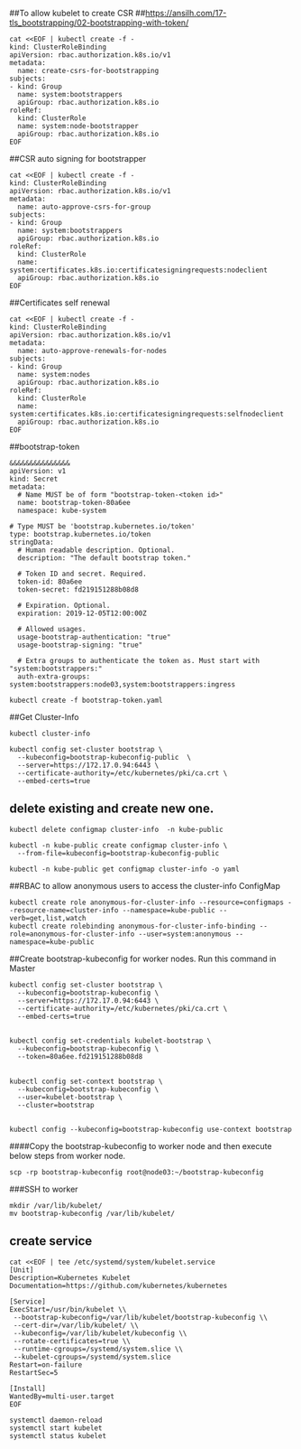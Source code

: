 ##To allow kubelet to create CSR
##https://ansilh.com/17-tls_bootstrapping/02-bootstrapping-with-token/
```
cat <<EOF | kubectl create -f -
kind: ClusterRoleBinding
apiVersion: rbac.authorization.k8s.io/v1
metadata:
  name: create-csrs-for-bootstrapping
subjects:
- kind: Group
  name: system:bootstrappers
  apiGroup: rbac.authorization.k8s.io
roleRef:
  kind: ClusterRole
  name: system:node-bootstrapper
  apiGroup: rbac.authorization.k8s.io
EOF
```

##CSR auto signing for bootstrapper
```
cat <<EOF | kubectl create -f -
kind: ClusterRoleBinding
apiVersion: rbac.authorization.k8s.io/v1
metadata:
  name: auto-approve-csrs-for-group
subjects:
- kind: Group
  name: system:bootstrappers
  apiGroup: rbac.authorization.k8s.io
roleRef:
  kind: ClusterRole
  name: system:certificates.k8s.io:certificatesigningrequests:nodeclient
  apiGroup: rbac.authorization.k8s.io
EOF
```

##Certificates self renewal
```
cat <<EOF | kubectl create -f -
kind: ClusterRoleBinding
apiVersion: rbac.authorization.k8s.io/v1
metadata:
  name: auto-approve-renewals-for-nodes
subjects:
- kind: Group
  name: system:nodes
  apiGroup: rbac.authorization.k8s.io
roleRef:
  kind: ClusterRole
  name: system:certificates.k8s.io:certificatesigningrequests:selfnodeclient
  apiGroup: rbac.authorization.k8s.io
EOF
```


##bootstrap-token
```
&&&&&&&&&&&&&&&
apiVersion: v1
kind: Secret
metadata:
  # Name MUST be of form "bootstrap-token-<token id>"
  name: bootstrap-token-80a6ee
  namespace: kube-system

# Type MUST be 'bootstrap.kubernetes.io/token'
type: bootstrap.kubernetes.io/token
stringData:
  # Human readable description. Optional.
  description: "The default bootstrap token."

  # Token ID and secret. Required.
  token-id: 80a6ee
  token-secret: fd219151288b08d8

  # Expiration. Optional.
  expiration: 2019-12-05T12:00:00Z

  # Allowed usages.
  usage-bootstrap-authentication: "true"
  usage-bootstrap-signing: "true"

  # Extra groups to authenticate the token as. Must start with "system:bootstrappers:"
  auth-extra-groups: system:bootstrappers:node03,system:bootstrappers:ingress
```
```
kubectl create -f bootstrap-token.yaml
```

##Get Cluster-Info
```
kubectl cluster-info
```

```
kubectl config set-cluster bootstrap \
  --kubeconfig=bootstrap-kubeconfig-public  \
  --server=https://172.17.0.94:6443 \
  --certificate-authority=/etc/kubernetes/pki/ca.crt \
  --embed-certs=true
```

## delete existing and create new one.
```
kubectl delete configmap cluster-info  -n kube-public  
```


```
kubectl -n kube-public create configmap cluster-info \
  --from-file=kubeconfig=bootstrap-kubeconfig-public
```

```
kubectl -n kube-public get configmap cluster-info -o yaml
```

##RBAC to allow anonymous users to access the cluster-info ConfigMap
```
kubectl create role anonymous-for-cluster-info --resource=configmaps --resource-name=cluster-info --namespace=kube-public --verb=get,list,watch
kubectl create rolebinding anonymous-for-cluster-info-binding --role=anonymous-for-cluster-info --user=system:anonymous --namespace=kube-public  
```

##Create bootstrap-kubeconfig for worker nodes. Run this command in Master
```
kubectl config set-cluster bootstrap \
  --kubeconfig=bootstrap-kubeconfig \
  --server=https://172.17.0.94:6443 \
  --certificate-authority=/etc/kubernetes/pki/ca.crt \
  --embed-certs=true  
```

##
```
kubectl config set-credentials kubelet-bootstrap \
  --kubeconfig=bootstrap-kubeconfig \
  --token=80a6ee.fd219151288b08d8
```

##
```
kubectl config set-context bootstrap \
  --kubeconfig=bootstrap-kubeconfig \
  --user=kubelet-bootstrap \
  --cluster=bootstrap
```

##
```
kubectl config --kubeconfig=bootstrap-kubeconfig use-context bootstrap
```


####Copy the bootstrap-kubeconfig to worker node and then execute below steps from worker node.
```
scp -rp bootstrap-kubeconfig root@node03:~/bootstrap-kubeconfig
```

###SSH to worker
```
mkdir /var/lib/kubelet/
mv bootstrap-kubeconfig /var/lib/kubelet/  
```

## create service
```
cat <<EOF | tee /etc/systemd/system/kubelet.service
[Unit]
Description=Kubernetes Kubelet
Documentation=https://github.com/kubernetes/kubernetes

[Service]
ExecStart=/usr/bin/kubelet \\
 --bootstrap-kubeconfig=/var/lib/kubelet/bootstrap-kubeconfig \\
 --cert-dir=/var/lib/kubelet/ \\
 --kubeconfig=/var/lib/kubelet/kubeconfig \\
 --rotate-certificates=true \\
 --runtime-cgroups=/systemd/system.slice \\
 --kubelet-cgroups=/systemd/system.slice
Restart=on-failure
RestartSec=5

[Install]
WantedBy=multi-user.target
EOF
```

```
systemctl daemon-reload
systemctl start kubelet
systemctl status kubelet
```
